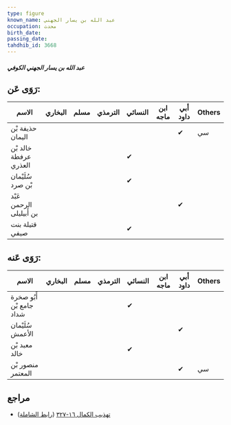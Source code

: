 ```yaml
---
type: figure
known_name: عبد الله بن يسار الجهني
occupation: محدث
birth_date:
passing_date:
tahdhib_id: 3668
---
```

##### عبد الله بن يسار الجهني الكوفي

## رَوَى عَن:
| الاسم                    | البخاري | مسلم | الترمذي | النسائي | ابن ماجه | أبي داود | Others |
| ------------------------ | ------- | ---- | ------- | ------- | -------- | -------- | ------ |
| حذيفة بْن اليمان         |         |      |         |         |          | ✔        | سي     |
| خالد بْن عرفطة العذري    |         |      |         | ✔       |          |          |        |
| سُلَيْمان بْن صرد        |         |      |         | ✔       |          |          |        |
| عَبْد الرحمن بن أَبيليلى |         |      |         |         |          | ✔        |        |
| قتيلة بنت صيفي           |         |      |         | ✔       |          |          |        |
## رَوَى عَنه:
| الاسم                    | البخاري | مسلم | الترمذي | النسائي | ابن ماجه | أبي داود | Others |
| ------------------------ | ------- | ---- | ------- | ------- | -------- | -------- | ------ |
| أَبُو صخرة جامع بْن شداد |         |      |         | ✔       |          |          |        |
| سُلَيْمان الأعمش         |         |      |         |         |          | ✔        |        |
| معبد بْن خالد            |         |      |         | ✔       |          |          |        |
| منصور بْن المعتمر        |         |      |         |         |          | ✔        | سي     |
## مراجع
- [تهذيب الكمال ١٦-٣٢٧](obsidian://open?vault=Tahdhib-al-Kamal&file=Figures/٣٦٦٨-عبد%20الله%20بن%20يسار%20الجهني%20الكوفي) ([رابط الشاملة](https://shamela.ws/book/3722/8320))